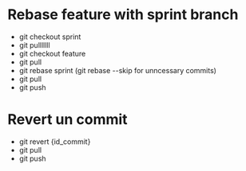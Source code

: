 # Rebase feature with sprint branch
- git checkout sprint
- git pulllllll
- git checkout feature
- git pull
- git rebase sprint
(git rebase --skip for unncessary commits)
- git pull
- git push

# Revert un commit
- git revert {id_commit}
- git pull
- git push

